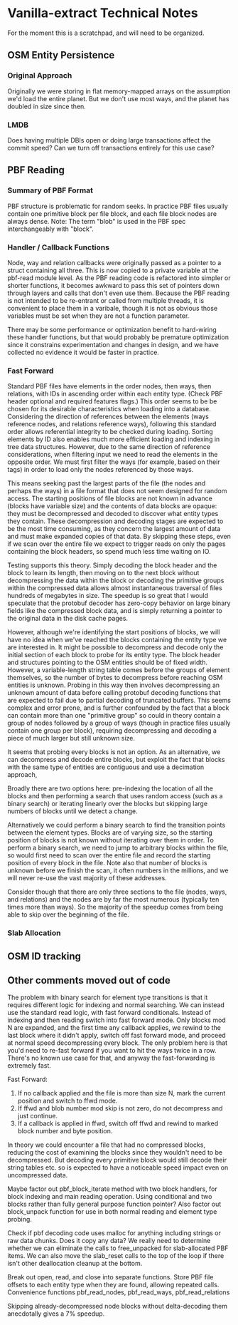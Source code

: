 # Vanilla-extract Technical Notes

For the moment this is a scratchpad, and will need to be organized.

## OSM Entity Persistence

### Original Approach
Originally we were storing in flat memory-mapped arrays on the assumption we'd load the entire planet. But we don't use most ways, and the planet has doubled in size since then.

### LMDB
Does having multiple DBIs open or doing large transactions affect the commit speed?  Can we turn off transactions entirely for this use case?

## PBF Reading

### Summary of PBF Format
PBF structure is problematic for random seeks. In practice PBF files usually contain one primitive block per file block, and each file block nodes are always dense.
Note: The term "blob" is used in the PBF spec interchangeably with "block".

### Handler / Callback Functions 
Node, way and relation callbacks were originally passed as a pointer to a struct containing all three. This is now copied to a private variable at the pbf-read module level. As the PBF reading code is refactored into simpler or shorter functions, it becomes awkward to pass this set of pointers down through layers and calls that don't even use them. Because the PBF reading is not intended to be re-entrant or called from multiple threads, it is convenient to place them in a varibale, though it is not as obvious those variables must be set when they are not a function parameter. 

There may be some performance or optimization benefit to hard-wiring these handler functions, but that would probably be premature optimization since it constrains experimentation and changes in design, and we have collected no evidence it would be faster in practice.

### Fast Forward
Standard PBF files have elements in the order nodes, then ways, then relations, with IDs in ascending order within each entity type. (Check PBF header optional and required features flags.) This order seems to be be chosen for its desirable characteristics when loading into a database. Considering the direction of references between the elements (ways reference nodes, and relations reference ways), following this standard order allows referential integrity to be checked during loading. Sorting elements by ID also enables much more efficient loading and indexing in tree data structures. However, due to the same direction of reference considerations, when filtering input we need to read the elements in the opposite order. We must first filter the ways (for example, based on their tags) in order to load only the nodes referenced by those ways.

This means seeking past the largest parts of the file (the nodes and perhaps the ways) in a file format that does not seem designed for random access. The starting positions of file blocks are not known in advance (blocks have variable size) and the contents of data blocks are opaque: they must be decompressed and decoded to discover what entity types they contain. These decompression and decoding stages are expected to be the most time consuming, as they concern the largest amount of data and must make expanded copies of that data. By skipping these steps, even if we scan over the entire file we expect to trigger reads on only the pages containing the block headers, so spend much less time waiting on IO.

Testing supports this theory. Simply decoding the block header and the block to learn its length, then moving on to the next block without decompressing the data within the block or decoding the primitive groups within the compressed data allows almost instantaneous traversal of files hundreds of megabytes in size. The speedup is so great that I would speculate that the protobuf decoder has zero-copy behavior on large binary fields like the compressed block data, and is simply returning a pointer to the original data in the disk cache pages.

However, although we're identifying the start positions of blocks, we will have no idea when we've reached the blocks containing the entity type we are interested in. It might be possible to decompress and decode only the initial section of each block to probe for its entity type. The block header and structures pointing to the OSM entities should be of fixed width. However, a variable-length string table comes before the groups of element themselves, so the number of bytes to decompress before reaching OSM entities is unknown. Probing in this way then involves decompressing an unknown amount of data before calling protobuf decoding functions that are expected to fail due to partial decoding of truncated buffers. This seems complex and error prone, and is further confounded by the fact that a block can contain more than one "primitive group" so could in theory contain a group of nodes followed by a group of ways (though in practice files usually contain one group per block), requiring decompressing and decoding a piece of much larger but still unknown size.

It seems that probing every blocks is not an option. As an alternative, we can decompress and decode entire blocks, but exploit the fact that blocks with the same type of entities are contiguous and use a decimation approach, 

Broadly there are two options here: pre-indexing the location of all the blocks and then performing a search that uses random access (such as a binary search) or iterating linearly over the blocks but skipping large numbers of blocks until we detect a change.

Alternatively we could perform a binary search to find the transition points between the element types. Blocks are of varying size, so the starting position of blocks is not known without iterating over them in order. To perform a binary search, we need to jump to arbitrary blocks within the file, so would first need to scan over the entire file and record the starting position of every block in the file. Note also that number of blocks is unknown before we finish the scan, it often numbers in the millions, and we will never re-use the vast majority of these addresses.

Consider though that there are only three sections to the file (nodes, ways, and relations) and the nodes are by far the most numerous (typically ten times more than ways). So the majority of the speedup comes from being able to skip over the beginning of the file.

### Slab Allocation

## OSM ID tracking

## Other comments moved out of code

The problem with binary search for element type transitions is that it requires different logic for indexing and normal searching. We can instead use the standard read logic, with fast forward conditionals. Instead of indexing and then reading switch into fast forward mode. Only blocks mod N are expanded, and the first time any callback applies, we rewind to the last block where it didn't apply, switch off fast forward mode, and proceed at normal speed decompressing every block. The only problem here is that you'd need to re-fast forward if you want to hit the ways twice in a row. There's no known use case for that, and anyway the fast-forwarding is extremely fast.

Fast Forward:

1. If no callback applied and the file is more than size N, mark the current position and switch to ffwd mode.
2. If ffwd and blob number mod skip is not zero, do not decompress and just continue.
3. If a callback is applied in ffwd, switch off ffwd and rewind to marked block number and byte position.

In theory we could encounter a file that had no compressed blocks, reducing the cost of examining the blocks since they wouldn't need to be decompressed. But decoding every primitive block would still decode their string tables etc. so is expected to have a noticeable speed impact even on uncompressed data.

Maybe factor out pbf_block_iterate method with two block handlers, for block indexing and main reading operation.
Using conditional and two blocks rather than fully general purpose function pointer?
Also factor out block_unpack function for use in both normal reading and element type probing.

Check if pbf decoding code uses malloc for anything including strings or raw data chunks. Does it copy any data?
We really need to determine whether we can eliminate the calls to free_unpacked for slab-allocated PBF items.
We can also move the slab_reset calls to the top of the loop if there isn't other deallocation cleanup at the bottom.

Break out open, read, and close into separate functions.
Store PBF file offsets to each entity type when they are found, allowing repeated calls.
Convenience functions pbf_read_nodes, pbf_read_ways, pbf_read_relations 

Skipping already-decompressed node blocks without delta-decoding them anecdotally gives a 7% speedup.

